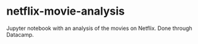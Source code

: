 # netflix-movie-analysis
Jupyter notebook with an analysis of the movies on Netflix. Done through Datacamp.
